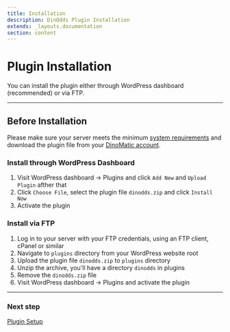 ```yaml
---
title: Installation
description: DinOdds Plugin Installation
extends: _layouts.documentation
section: content
---
```


# Plugin Installation

You can install the plugin either through WordPress dashboard (recommended) or via FTP.

---

## Before Installation

Please make sure your server meets the minimum [system requirements](/docs/dinodds/) and download the plugin file from your [DinoMatic account](https://dinomatic.com/account).

### Install through WordPress Dashboard

1. Visit WordPress dashboard &#8594; Plugins and click `Add New` and `Upload Plugin` afther that
2. Click `Choose File`, select the plugin file `dinodds.zip` and click `Install Now`
3. Activate the plugin

### Install via FTP

1. Log in to your server with your FTP credentials, using an FTP client, cPanel or similar
2. Navigate to `plugins` directory from your WordPress website root
3. Upload the plugin file `dinodds.zip` to `plugins` directory
4. Unzip the archive, you'll have a directory `dinodds` in plugins
5. Remove the `dinodds.zip` file
6. Visit WordPress dashboard &#8594; Plugins and activate the plugin

---

### Next step

[Plugin Setup](/docs/dinodds/plugin-setup/)
